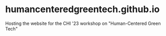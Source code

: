 # humancenteredgreentech.github.io
Hosting the website for the CHI '23 workshop on "Human-Centered Green Tech"
